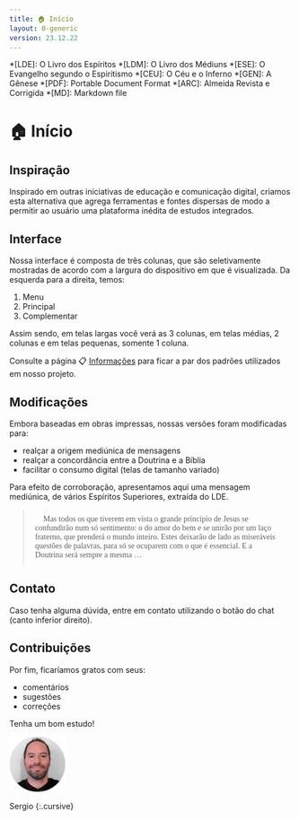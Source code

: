 ```yaml
---
title: 🏠 Início
layout: 0-generic
version: 23.12.22
---
```


*[LDE]: O Livro dos Espíritos
*[LDM]: O Livro dos Médiuns
*[ESE]: O Evangelho segundo o Espiritismo
*[CEU]: O Céu e o Inferno
*[GEN]: A Gênese
*[PDF]: Portable Document Format
*[ARC]: Almeida Revista e Corrigida
*[MD]: Markdown file

# 🏠 Início


## Inspiração 

Inspirado em outras iniciativas de educação e comunicação digital, criamos esta alternativa que agrega ferramentas e fontes dispersas de modo a permitir ao usuário uma plataforma inédita de estudos integrados.

## Interface

Nossa interface é composta de três colunas, que são seletivamente mostradas de acordo com a largura do dispositivo em que é visualizada. Da esquerda para a direita, temos:

1. Menu
2. Principal
3. Complementar

Assim sendo, em telas largas você verá as 3 colunas, em telas médias, 2 colunas e em telas pequenas, somente 1 coluna.

Consulte a página 📋 [Informações](./info.md) para ficar a par dos padrões utilizados em nosso projeto.

## Modificações

Embora baseadas em obras impressas, nossas versões foram modificadas para:

- realçar a origem mediúnica de mensagens
- realçar a concordância entre a Doutrina e a Bíblia
- facilitar o consumo digital (telas de tamanho variado)

Para efeito de corroboração, apresentamos aqui uma mensagem mediúnica, de vários Espíritos Superiores, extraída do LDE.

<blockquote class="spirit" style="font-family: 'Georgia', serif; padding: 10px 20px">👻 Mas todos os que tiverem em vista o grande princípio de Jesus se confundirão num só sentimento: o do amor do bem e se unirão por um laço fraterno, que prenderá o mundo inteiro. Estes deixarão de lado as miseráveis questões de palavras, para só se ocuparem com o que é essencial. E a Doutrina será sempre a mesma …</blockquote>

## Contato

Caso tenha alguma dúvida, entre em contato utilizando o botão do chat (canto inferior direito). 

<!--
<img src="./framework/crisp-logo.svg" width="30" height="30" alt="botão do crisp chat" style="all: unset; height: 30px; vertical-align: text-bottom;">
-->

## Contribuições

Por fim, ficaríamos gratos com seus:

- comentários
- sugestões
- correções

Tenha um bom estudo!

<img src="./framework/me-dec-2023.jpg" width="100" height="100" alt="bitmoji de sergio" style="all: unset; background-color: transparent;  width: 100px; overflow:clip !important">

Sergio
{:.cursive}

<p>&nbsp;</p>
<p>&nbsp;</p>

<script type="application/json" class="js-hypothesis-config">
{
"openSidebar": false
}
</script>
